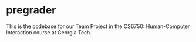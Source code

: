 # pregrader

This is the codebase for our Team Project in the CS6750: Human-Computer Interaction course at Georgia Tech.

